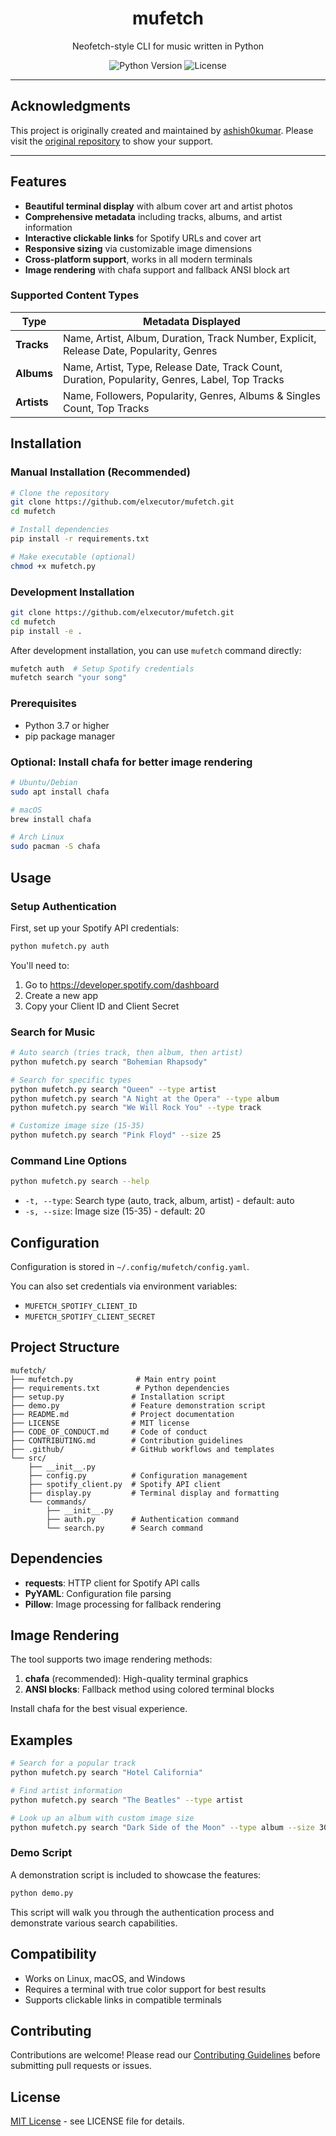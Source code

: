 <h1 align="center">mufetch</h1>

<p align="center">Neofetch-style CLI for music written in Python</p>

<p align="center">
<img src="https://img.shields.io/badge/python-3.7+-blue.svg" alt="Python Version">
<img src="https://img.shields.io/badge/license-MIT-green.svg" alt="License">
</p>

---

## Acknowledgments

This project is originally created and maintained by [ashish0kumar](https://github.com/ashish0kumar/mufetch). Please visit the [original repository](https://github.com/ashish0kumar/mufetch) to show your support.

---

## Features

- **Beautiful terminal display** with album cover art and artist photos
- **Comprehensive metadata** including tracks, albums, and artist information  
- **Interactive clickable links** for Spotify URLs and cover art
- **Responsive sizing** via customizable image dimensions
- **Cross-platform support**, works in all modern terminals
- **Image rendering** with chafa support and fallback ANSI block art

### Supported Content Types

| Type | Metadata Displayed |
|------|-------------------|
| **Tracks** | Name, Artist, Album, Duration, Track Number, Explicit, Release Date, Popularity, Genres |
| **Albums** | Name, Artist, Type, Release Date, Track Count, Duration, Popularity, Genres, Label, Top Tracks |
| **Artists** | Name, Followers, Popularity, Genres, Albums & Singles Count, Top Tracks |

## Installation

### Manual Installation (Recommended)

```bash
# Clone the repository
git clone https://github.com/elxecutor/mufetch.git
cd mufetch

# Install dependencies
pip install -r requirements.txt

# Make executable (optional)
chmod +x mufetch.py
```

### Development Installation

```bash
git clone https://github.com/elxecutor/mufetch.git
cd mufetch
pip install -e .
```

After development installation, you can use `mufetch` command directly:
```bash
mufetch auth  # Setup Spotify credentials
mufetch search "your song"
```

### Prerequisites

- Python 3.7 or higher
- pip package manager

### Optional: Install chafa for better image rendering

```bash
# Ubuntu/Debian
sudo apt install chafa

# macOS
brew install chafa

# Arch Linux
sudo pacman -S chafa
```

## Usage

### Setup Authentication

First, set up your Spotify API credentials:

```bash
python mufetch.py auth
```

You'll need to:
1. Go to https://developer.spotify.com/dashboard
2. Create a new app
3. Copy your Client ID and Client Secret

### Search for Music

```bash
# Auto search (tries track, then album, then artist)
python mufetch.py search "Bohemian Rhapsody"

# Search for specific types
python mufetch.py search "Queen" --type artist
python mufetch.py search "A Night at the Opera" --type album
python mufetch.py search "We Will Rock You" --type track

# Customize image size (15-35)
python mufetch.py search "Pink Floyd" --size 25
```

### Command Line Options

```bash
python mufetch.py search --help
```

- `-t, --type`: Search type (auto, track, album, artist) - default: auto
- `-s, --size`: Image size (15-35) - default: 20

## Configuration

Configuration is stored in `~/.config/mufetch/config.yaml`.

You can also set credentials via environment variables:
- `MUFETCH_SPOTIFY_CLIENT_ID`
- `MUFETCH_SPOTIFY_CLIENT_SECRET`

## Project Structure

```
mufetch/
├── mufetch.py              # Main entry point
├── requirements.txt        # Python dependencies
├── setup.py               # Installation script
├── demo.py                # Feature demonstration script
├── README.md              # Project documentation
├── LICENSE                # MIT license
├── CODE_OF_CONDUCT.md     # Code of conduct
├── CONTRIBUTING.md        # Contribution guidelines
├── .github/               # GitHub workflows and templates
└── src/
    ├── __init__.py
    ├── config.py          # Configuration management
    ├── spotify_client.py  # Spotify API client
    ├── display.py         # Terminal display and formatting
    └── commands/
        ├── __init__.py
        ├── auth.py        # Authentication command
        └── search.py      # Search command
```

## Dependencies

- **requests**: HTTP client for Spotify API calls
- **PyYAML**: Configuration file parsing
- **Pillow**: Image processing for fallback rendering

## Image Rendering

The tool supports two image rendering methods:

1. **chafa** (recommended): High-quality terminal graphics
2. **ANSI blocks**: Fallback method using colored terminal blocks

Install chafa for the best visual experience.

## Examples

```bash
# Search for a popular track
python mufetch.py search "Hotel California"

# Find artist information
python mufetch.py search "The Beatles" --type artist

# Look up an album with custom image size
python mufetch.py search "Dark Side of the Moon" --type album --size 30
```

### Demo Script

A demonstration script is included to showcase the features:

```bash
python demo.py
```

This script will walk you through the authentication process and demonstrate various search capabilities.

## Compatibility

- Works on Linux, macOS, and Windows
- Requires a terminal with true color support for best results
- Supports clickable links in compatible terminals

## Contributing

Contributions are welcome! Please read our [Contributing Guidelines](CONTRIBUTING.md) before submitting pull requests or issues.

## License

[MIT License](LICENSE) - see LICENSE file for details.
